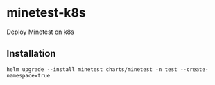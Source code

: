 # minetest-k8s
Deploy Minetest on k8s

## Installation

`helm upgrade --install minetest charts/minetest -n test --create-namespace=true`
